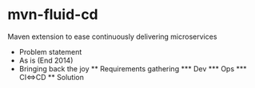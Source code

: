 mvn-fluid-cd
============

Maven extension to ease continuously delivering microservices

* Problem statement
* As is (End 2014)
* Bringing back the joy
** Requirements gathering
*** Dev
*** Ops
*** CI<=>CD
** Solution
